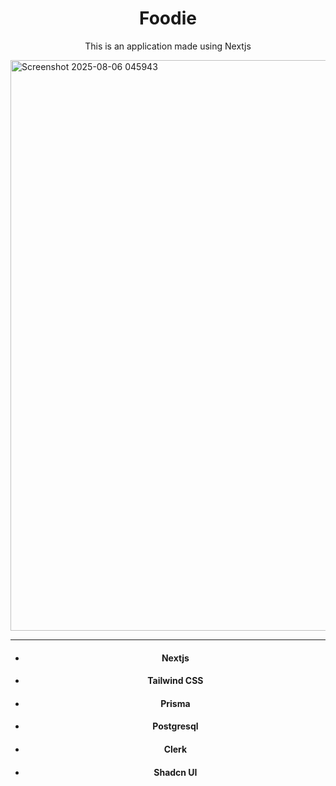 <h1 align="center">Foodie</h1>
<p align="center">This is an application made using Nextjs</p>

<img width="1880" height="913" alt="Screenshot 2025-08-06 045943" src="https://github.com/user-attachments/assets/f5dba661-51cb-46fb-9cdc-ab8bc668482f" />
<hr/>
<ul align="center">
  <li><h4>Nextjs</h4></li>
  <li><h4>Tailwind CSS</h4></li>
  <li><h4>Prisma</h4></li>
  <li><h4>Postgresql</h4></li>
  <li><h4>Clerk</h4></li>
  <li><h4>Shadcn UI</h4></li>
</ul>

